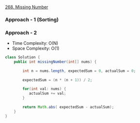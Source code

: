 [268. Missing Number](https://leetcode.com/problems/missing-number/)

### Approach - 1 (Sorting)

### Approach - 2

- Time Complexity: O(N)
- Space Complexity: O(1)

```java
class Solution {
    public int missingNumber(int[] nums) {
        
        int n = nums.length, expectedSum = 0, actualSum = 0;
        
        expectedSum = (n * (n + 1)) / 2;
        
        for(int val: nums) {
           actualSum += val;
        }
        
        return Math.abs( expectedSum - actualSum);
    }
}
```